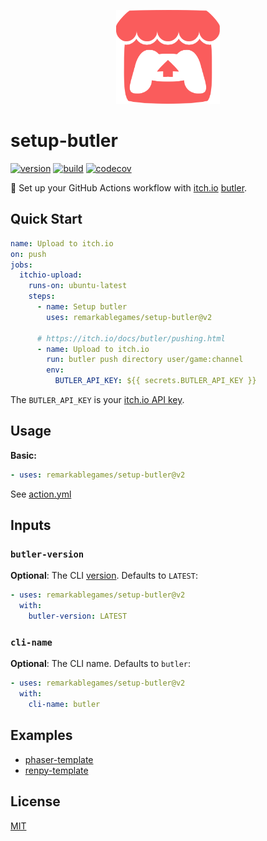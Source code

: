 <p align="center">
  <img alt="itchio" height="150px" src="https://raw.githubusercontent.com/remarkablegames/setup-butler/master/itchio-logo.svg">
</p>

# setup-butler

[![version](https://badgen.net/github/release/remarkablegames/setup-butler)](https://github.com/remarkablegames/setup-butler/releases)
[![build](https://github.com/remarkablegames/setup-butler/actions/workflows/build.yml/badge.svg)](https://github.com/remarkablegames/setup-butler/actions/workflows/build.yml)
[![codecov](https://codecov.io/gh/remarkablegames/setup-butler/graph/badge.svg?token=AAbBz3SIPn)](https://codecov.io/gh/remarkablegames/setup-butler)

🎩 Set up your GitHub Actions workflow with [itch.io](https://itch.io/) [butler](https://itch.io/docs/butler/).

## Quick Start

```yaml
name: Upload to itch.io
on: push
jobs:
  itchio-upload:
    runs-on: ubuntu-latest
    steps:
      - name: Setup butler
        uses: remarkablegames/setup-butler@v2

      # https://itch.io/docs/butler/pushing.html
      - name: Upload to itch.io
        run: butler push directory user/game:channel
        env:
          BUTLER_API_KEY: ${{ secrets.BUTLER_API_KEY }}
```

The `BUTLER_API_KEY` is your [itch.io API key](https://itch.io/user/settings/api-keys).

## Usage

**Basic:**

```yaml
- uses: remarkablegames/setup-butler@v2
```

See [action.yml](action.yml)

## Inputs

### `butler-version`

**Optional**: The CLI [version](https://broth.itch.zone/butler). Defaults to `LATEST`:

```yaml
- uses: remarkablegames/setup-butler@v2
  with:
    butler-version: LATEST
```

### `cli-name`

**Optional**: The CLI name. Defaults to `butler`:

```yaml
- uses: remarkablegames/setup-butler@v2
  with:
    cli-name: butler
```

## Examples

- [phaser-template](https://github.com/remarkablegames/phaser-template/blob/master/.github/workflows/release-please.yml)
- [renpy-template](https://github.com/remarkablegames/renpy-template/blob/master/.github/workflows/release-please.yml)

## License

[MIT](LICENSE)
